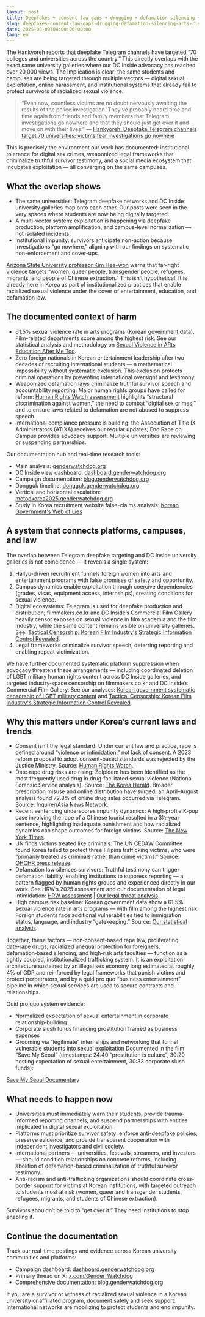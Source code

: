 ```yaml
---
layout: post
title: Deepfakes + consent law gaps + drugging + defamation silencing + arts risk + business‑entertainment pipeline
slug: deepfakes-consent-law-gaps-drugging-defamation-silencing-arts-risk-businessentertainment-pipeline
date: 2025-08-09T04:00:00+00:00
lang: en
---
```


The Hankyoreh reports that deepfake Telegram channels have targeted “70 colleges and universities across the country.” This directly overlaps with the exact same university galleries where our DC Inside advocacy has reached over 20,000 views. The implication is clear: the same students and campuses are being targeted through multiple vectors — digital sexual exploitation, online harassment, and institutional systems that already fail to protect survivors of racialized sexual violence.

> “Even now, countless victims are no doubt nervously awaiting the results of the police investigation. They’ve probably heard time and time again from friends and family members that Telegram investigations go nowhere and that they should just get over it and move on with their lives.” — [Hankyoreh: Deepfake Telegram channels target 70 universities; victims fear investigations go nowhere](https://english.hani.co.kr/arti/english_edition/e_national/1157369.html)

This is precisely the environment our work has documented: institutional tolerance for digital sex crimes, weaponized legal frameworks that criminalize truthful survivor testimony, and a social media ecosystem that incubates exploitation — all converging on the same campuses.


## What the overlap shows

- The same universities: Telegram deepfake networks and DC Inside university galleries map onto each other. Our posts were seen in the very spaces where students are now being digitally targeted.
- A multi-vector system: exploitation is happening via deepfake production, platform amplification, and campus-level normalization — not isolated incidents.
- Institutional impunity: survivors anticipate non-action because investigations “go nowhere,” aligning with our findings on systematic non-enforcement and cover-ups.

[Arizona State University professor Kim Hee-won](https://english.hani.co.kr/arti/english_edition/english_editorials/1210450.html) warns that far-right violence targets “women, queer people, transgender people, refugees, migrants, and people of Chinese extraction.” This isn’t hypothetical. It is already here in Korea as part of institutionalized practices that enable racialized sexual violence under the cover of entertainment, education, and defamation law.

## The documented context of harm

- 61.5% sexual violence rate in arts programs (Korean government data). Film-related departments score among the highest risk. See our statistical analysis and methodology on [Sexual Violence in ARts Education After Me Too](https://blog.genderwatchdog.org/sexual-violence-in-arts-education-after-me-too-current-status-and-policy-issues/).
- Zero foreign nationals in Korean entertainment leadership after two decades of recruiting international students — a mathematical impossibility without systematic exclusion. This exclusion protects criminal operations by preventing international oversight and testimony.
- Weaponized defamation laws criminalize truthful survivor speech and accountability reporting. Major human rights groups have called for reform: [Human Rights Watch assessment](https://www.hrw.org/ja/news/2025/06/24/south-korea-human-rights-issues-for-new-government) highlights “structural discrimination against women,” the need to combat “digital sex crimes,” and to ensure laws related to defamation are not abused to suppress speech.
- International compliance pressure is building: the Association of Title IX Administrators (ATIXA) receives our regular updates; End Rape on Campus provides advocacy support. Multiple universities are reviewing or suspending partnerships.

Our documentation hub and real-time research tools:

- Main analysis: [genderwatchdog.org](https://genderwatchdog.org/)
- DC Inside view dashboard: [dashboard.genderwatchdog.org](https://dashboard.genderwatchdog.org/)
- Campaign documentation: [blog.genderwatchdog.org](https://blog.genderwatchdog.org/)
- Dongguk timeline: [dongguk.genderwatchdog.org](https://dongguk.genderwatchdog.org/)
- Vertical and horizontal escalation: [metookorea2025.genderwatchdog.org](https://metookorea2025.genderwatchdog.org/)
 - Study in Korea recruitment website false-claims analysis: [Korean Government's Web of Lies](https://blog.genderwatchdog.org/korean-governments-web-of-lies-how-false-claims-to-international-students-reveal-a-criminal-organization/)

## A system that connects platforms, campuses, and law

The overlap between Telegram deepfake targeting and DC Inside university galleries is not coincidence — it reveals a single system:

1. Hallyu-driven recruitment funnels foreign women into arts and entertainment programs with false promises of safety and opportunity.
2. Campus dynamics enable exploitation through coercive dependencies (grades, visas, equipment access, internships), creating conditions for sexual violence.
3. Digital ecosystems: Telegram is used for deepfake production and distribution; filmmakers.co.kr and DC Inside’s Commercial Film Gallery heavily censor exposes on sexual violence in film academia and the film industry, while the same content remains visible on university galleries. See: [Tactical Censorship: Korean Film Industry's Strategic Information Control Revealed](https://blog.genderwatchdog.org/tactical-censorship-film-industrys-strategic-information-control-revealed/).
4. Legal frameworks criminalize survivor speech, deterring reporting and enabling repeat victimization.

We have further documented systematic platform suppression when advocacy threatens these arrangements — including coordinated deletion of LGBT military human rights content across DC Inside galleries, and targeted industry‑space censorship on filmmakers.co.kr and DC Inside’s Commercial Film Gallery. See our analyses: [Korean government systematic censorship of LGBT military content](https://blog.genderwatchdog.org/korean-government-systematic-censorship-of-lgbt-military-content-evidence-of-institutional-suppression/) and [Tactical Censorship: Korean Film Industry's Strategic Information Control Revealed](https://blog.genderwatchdog.org/tactical-censorship-film-industrys-strategic-information-control-revealed/).

## Why this matters under Korea’s current laws and trends

- Consent isn’t the legal standard: Under current law and practice, rape is defined around “violence or intimidation,” not lack of consent. A 2023 reform proposal to adopt consent-based standards was rejected by the Justice Ministry. Source: [Human Rights Watch](https://www.hrw.org/news/2023/02/01/south-korea-cancels-plans-update-definition-rape).
- Date‑rape drug risks are rising: Zolpidem has been identified as the most frequently used drug in drug‑facilitated sexual violence (National Forensic Service analysis). Source: [The Korea Herald](https://m.koreaherald.com/article/883032). Broader prescription misuse and online distribution have surged; an April–August analysis found 72.8% of online drug sales occurred via Telegram. Source: [Inquirer/Asia News Network](https://newsinfo.inquirer.net/1677890/addiction-rise-in-once-drug-free-south-korea).
- Recent sentencing underscores impunity dynamics: A high‑profile K‑pop case involving the rape of a Chinese tourist resulted in a 3½‑year sentence, highlighting inadequate punishment and how racialized dynamics can shape outcomes for foreign victims. Source: [The New York Times](https://www.nytimes.com/2025/07/10/world/asia/kpop-taeil-sentenced-sex-crime.html).
- UN finds victims treated like criminals: The UN CEDAW Committee found Korea failed to protect three Filipina trafficking victims, who were “primarily treated as criminals rather than crime victims.” Source: [OHCHR press release](https://www.ohchr.org/en/press-releases/2023/11/korea-failed-protect-three-filipino-women-trafficking-victims-and-ensure).
- Defamation law silences survivors: Truthful testimony can trigger defamation liability, enabling institutions to suppress reporting — a pattern flagged by human rights groups and experienced directly in our work. See HRW’s 2025 assessment and our documentation of legal intimidation: [HRW assessment](https://www.hrw.org/ja/news/2025/06/24/south-korea-human-rights-issues-for-new-government) | [Our legal‑threat analysis](https://blog.genderwatchdog.org/sidus-legal-threat-backfires-evidence-of-corporate-panic-and-institutional-cover-up-at-dongguk-university/).
- High campus risk baseline: Korean government data show a 61.5% sexual violence rate in arts programs — with film among the highest risk. Foreign students face additional vulnerabilities tied to immigration status, language, and industry “gatekeeping.” Source: [Our statistical analysis](https://blog.genderwatchdog.org/counting-the-invisible-female-international-students-and-sexual-violence-in-korean-arts-programs-2008-2025/).

Together, these factors — non‑consent‑based rape law, proliferating date‑rape drugs, racialized unequal protection for foreigners, defamation‑based silencing, and high‑risk arts faculties — function as a tightly coupled, institutionalized trafficking system. It is an exploitation architecture sustained by an illegal sex economy long estimated at roughly 4% of GDP and reinforced by legal frameworks that punish victims and protect perpetrators, and by a quid pro quo “business entertainment” pipeline in which sexual services are used to secure contracts and relationships.

Quid pro quo system evidence:
- Normalized expectation of sexual entertainment in corporate relationship‑building
- Corporate slush funds financing prostitution framed as business expenses
- Grooming via “legitimate” internships and networking that funnel vulnerable students into sexual exploitation
Documented in the film “Save My Seoul” (timestamps: 24:40 “prostitution is culture”, 30:20 hosting expectation of sexual entertainment, 30:33 corporate slush funds): 

[Save My Seoul Documentary](https://watch.civl.com/programs/save-my-seoul)

## What needs to happen now

- Universities must immediately warn their students, provide trauma-informed reporting channels, and suspend partnerships with entities implicated in digital sexual exploitation.
- Platforms must prioritize survivor safety: enforce anti-deepfake policies, preserve evidence, and provide transparent cooperation with independent investigators and civil society.
- International partners — universities, festivals, streamers, and investors — should condition relationships on concrete reforms, including abolition of defamation-based criminalization of truthful survivor testimony.
- Anti-racism and anti-trafficking organizations should coordinate cross-border support for victims at Korean institutions, with targeted outreach to students most at risk (women, queer and transgender students, refugees, migrants, and students of Chinese extraction).

Survivors shouldn’t be told to “get over it.” They need institutions to stop enabling it.

## Continue the documentation

Track our real-time postings and evidence across Korean university communities and platforms:

- Campaign dashboard: [dashboard.genderwatchdog.org](https://dashboard.genderwatchdog.org/)
- Primary thread on X: [x.com/Gender_Watchdog](https://x.com/Gender_Watchdog/status/1932241896396795999)
- Comprehensive documentation: [blog.genderwatchdog.org](https://blog.genderwatchdog.org/)

If you are a survivor or witness of racialized sexual violence in a Korean university or affiliated program, document safely and seek support. International networks are mobilizing to protect students and end impunity.

